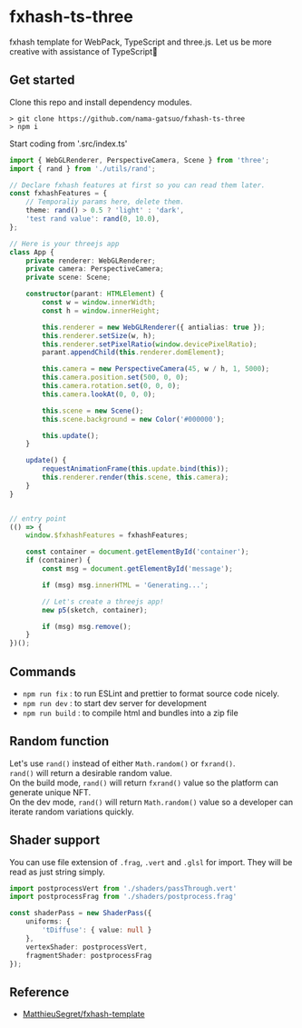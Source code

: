 # fxhash-ts-three

fxhash template for WebPack, TypeScript and three.js.
Let us be more creative with assistance of TypeScript🎨

## Get started

Clone this repo and install dependency modules.

```
> git clone https://github.com/nama-gatsuo/fxhash-ts-three
> npm i
```

Start coding from '.src/index.ts'

```ts
import { WebGLRenderer, PerspectiveCamera, Scene } from 'three';
import { rand } from './utils/rand';

// Declare fxhash features at first so you can read them later.
const fxhashFeatures = {
    // Temporaliy params here, delete them.
    theme: rand() > 0.5 ? 'light' : 'dark',
    'test rand value': rand(0, 10.0),
};

// Here is your threejs app
class App {
    private renderer: WebGLRenderer;
    private camera: PerspectiveCamera;
    private scene: Scene;

    constructor(parant: HTMLElement) {
        const w = window.innerWidth;
        const h = window.innerHeight;

        this.renderer = new WebGLRenderer({ antialias: true });
        this.renderer.setSize(w, h);
        this.renderer.setPixelRatio(window.devicePixelRatio);
        parant.appendChild(this.renderer.domElement);

        this.camera = new PerspectiveCamera(45, w / h, 1, 5000);
        this.camera.position.set(500, 0, 0);
        this.camera.rotation.set(0, 0, 0);
        this.camera.lookAt(0, 0, 0);

        this.scene = new Scene();
        this.scene.background = new Color('#000000');

        this.update();
    }

    update() {
        requestAnimationFrame(this.update.bind(this));
        this.renderer.render(this.scene, this.camera);
    }
}


// entry point
(() => {
    window.$fxhashFeatures = fxhashFeatures;

    const container = document.getElementById('container');
    if (container) {
        const msg = document.getElementById('message');

        if (msg) msg.innerHTML = 'Generating...';

        // Let's create a threejs app!
        new p5(sketch, container);

        if (msg) msg.remove();
    }
})();

```

## Commands

* `npm run fix` : to run ESLint and prettier to format source code nicely.
* `npm run dev` : to start dev server for development
* `npm run build` : to compile html and bundles into a zip file

## Random function

Let's use `rand()` instead of either `Math.random()` or `fxrand()`.  
`rand()` will return a desirable random value.  
On the build mode, `rand()` will return `fxrand()` value so the platform can generate unique NFT.  
On the dev mode, `rand()` will return `Math.random()` value so a developer can iterate random variations quickly.

## Shader support

You can use file extension of `.frag`, `.vert` and `.glsl` for import. They will be read as just string simply.

```ts
import postprocessVert from './shaders/passThrough.vert'
import postprocessFrag from './shaders/postprocess.frag'

const shaderPass = new ShaderPass({
    uniforms: {
        'tDiffuse': { value: null }
    },
    vertexShader: postprocessVert,
    fragmentShader: postprocessFrag
});

```

## Reference

* [MatthieuSegret/fxhash-template](https://github.com/MatthieuSegret/fxhash-template)